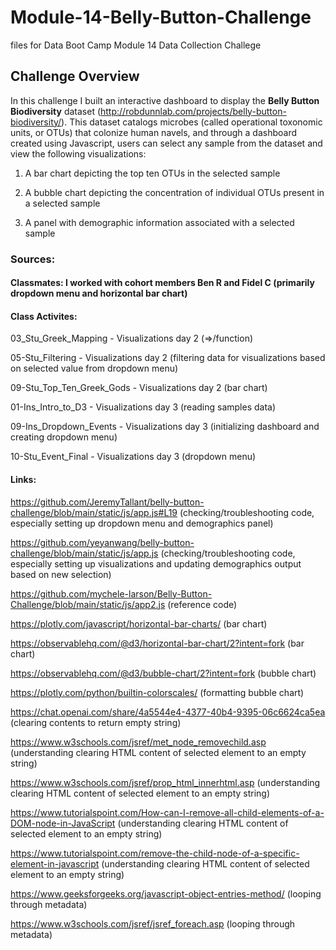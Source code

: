 # Module-14-Belly-Button-Challenge
files for Data Boot Camp Module 14 Data Collection Challege

## Challenge Overview 
In this challenge I built an interactive dashboard to display the **Belly Button Biodiversity** dataset (http://robdunnlab.com/projects/belly-button-biodiversity/). This dataset catalogs microbes (called operational toxonomic units, or OTUs) that colonize human navels, and through a dashboard created using Javascript, users can select any sample from the dataset and view the following visualizations: 

1. A bar chart depicting the top ten OTUs in the selected sample 

2. A bubble chart depicting the concentration of individual OTUs present in a selected sample 

3. A panel with demographic information associated with a selected sample 

### Sources: 

#### Classmates: I worked with cohort members Ben R and Fidel C (primarily dropdown menu and horizontal bar chart)

#### Class Activites: 

03_Stu_Greek_Mapping - Visualizations day 2 (=>/function)

05-Stu_Filtering - Visualizations day 2 (filtering data for visualizations based on selected value from dropdown menu)

09-Stu_Top_Ten_Greek_Gods - Visualizations day 2 (bar chart)

01-Ins_Intro_to_D3 - Visualizations day 3 (reading samples data)

09-Ins_Dropdown_Events - Visualizations day 3 (initializing dashboard and creating dropdown menu)

10-Stu_Event_Final - Visualizations day 3 (dropdown menu)

#### Links: 

https://github.com/JeremyTallant/belly-button-challenge/blob/main/static/js/app.js#L19 (checking/troubleshooting code, especially setting up dropdown menu and demographics panel)

https://github.com/yeyanwang/belly-button-challenge/blob/main/static/js/app.js (checking/troubleshooting code, especially setting up visualizations and updating demographics output based on new selection)

https://github.com/mychele-larson/Belly-Button-Challenge/blob/main/static/js/app2.js (reference code)

https://plotly.com/javascript/horizontal-bar-charts/ (bar chart)

https://observablehq.com/@d3/horizontal-bar-chart/2?intent=fork (bar chart)

https://observablehq.com/@d3/bubble-chart/2?intent=fork (bubble chart)

https://plotly.com/python/builtin-colorscales/ (formatting bubble chart)

https://chat.openai.com/share/4a5544e4-4377-40b4-9395-06c6624ca5ea (clearing contents to return empty string)

https://www.w3schools.com/jsref/met_node_removechild.asp (understanding clearing HTML content of selected element to an empty string)

https://www.w3schools.com/jsref/prop_html_innerhtml.asp (understanding clearing HTML content of selected element to an empty string)

https://www.tutorialspoint.com/How-can-I-remove-all-child-elements-of-a-DOM-node-in-JavaScript (understanding clearing HTML content of selected element to an empty string)

https://www.tutorialspoint.com/remove-the-child-node-of-a-specific-element-in-javascript (understanding clearing HTML content of selected element to an empty string)

https://www.geeksforgeeks.org/javascript-object-entries-method/ (looping through metadata)

https://www.w3schools.com/jsref/jsref_foreach.asp (looping through metadata)